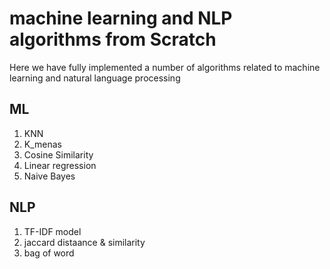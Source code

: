 # machine learning  and NLP algorithms from Scratch

Here we have fully implemented a number of algorithms related to machine learning and natural language processing
## ML

1.  KNN
2.  K_menas
3.  Cosine Similarity
4.  Linear regression
5.  Naive Bayes


## NLP

1.  TF-IDF model
2.  jaccard distaance & similarity
3.  bag of word
